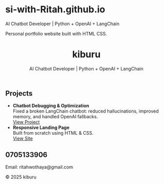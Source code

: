 # si-with-Ritah.github.io
<p>AI Chatbot Developer | Python + OpenAI + LangChain</p>
Personal portfolio website built with HTML <!DOCTYPE html>CSS.
<!DOCTYPE html>
<html <!DOCTYPE html>
<head>
  <meta charset="UTF-8" />
  <meta name="viewport" content="width=device-width, initial-scale=1.0"/>
  <title>kiburu – AI Developer</title>
  <link rel="stylesheet" href="style.css" />
</head>
<body>
  <header>
    <h1>kiburu</h1>
    <p>AI Chatbot Developer | Python + OpenAI + LangChain</p>
  </header>

  <main>
    <section>
      <h2>Projects</h2>
      <ul>
        <li>
          <strong>Chatbot Debugging & Optimization</strong><br />
          Fixed a broken LangChain chatbot: reduced hallucinations, improved memory, and handled OpenAI fallbacks.<br />
          <a href="#">View Project</a>
        </li>
        <li>
          <strong>Responsive Landing Page</strong><br />
          Built from scratch using HTML & CSS.<br />
          <a href="#">View Site</a>
        </li>
      </ul>
    </section>
    <section>
      <h2>0705133906</h2>
      <p>Email: ritahwothaya@gmail.com</p>
    </section>
  </main>
  <footer>
    <p>© 2025  kiburu</p>
  </footer>
</body>
</html>
